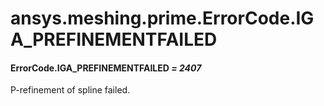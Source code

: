 # ansys.meshing.prime.ErrorCode.IGA_PREFINEMENTFAILED



#### ErrorCode.IGA_PREFINEMENTFAILED *= 2407*

P-refinement of spline failed.

<!-- !! processed by numpydoc !! -->
